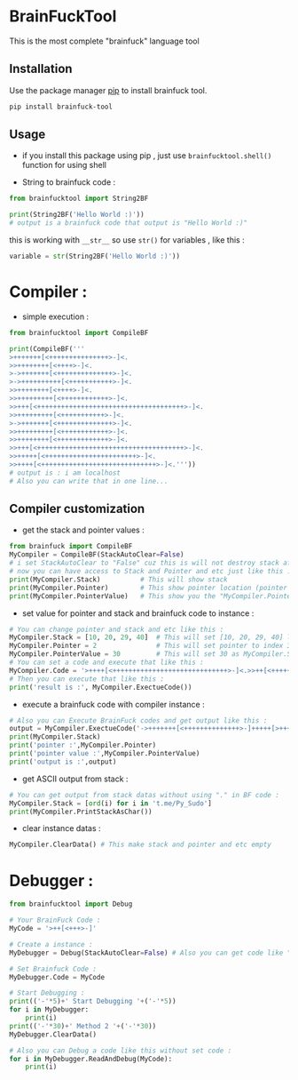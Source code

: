 # BrainFuckTool

This is the most complete "brainfuck" language tool

## Installation

Use the package manager [pip](https://pip.pypa.io/en/stable/) to install brainfuck tool.

```bash
pip install brainfuck-tool
```

## Usage
- if you install this package using pip , just use `brainfucktool.shell()` function for using shell

- String to brainfuck code :
```python
from brainfucktool import String2BF

print(String2BF('Hello World :)'))
# output is a brainfuck code that output is "Hello World :)"
```
this is working with `__str__` so use `str()` for variables , like this :
```python
variable = str(String2BF('Hello World :)'))
```
# Compiler :
- simple execution :
```python
from brainfucktool import CompileBF

print(CompileBF('''
>+++++++[<+++++++++++++++>-]<.
>>++++++++[<++++>-]<.
>->+++++++[<++++++++++++++>-]<.
>->++++++++++[<+++++++++++>-]<.
>>++++++++[<++++>-]<.
>>+++++++++[<++++++++++++>-]<.
>>+++[<+++++++++++++++++++++++++++++++++++++>-]<.
>>+++++++++[<+++++++++++>-]<.
>->+++++++[<++++++++++++++>-]<.
>>+++++++++[<++++++++++++>-]<.
>>++++++++[<+++++++++++++>-]<.
>>+++[<+++++++++++++++++++++++++++++++++++++>-]<.
>>+++++[<+++++++++++++++++++++++>-]<.
>>++++[<+++++++++++++++++++++++++++++>-]<.'''))
# output is : i am localhost
# Also you can write that in one line...
```
## Compiler customization
- get the stack and pointer values :
 ```python
from brainfuck import CompileBF
MyCompiler = CompileBF(StackAutoClear=False)
# i set StackAutoClear to "False" cuz this is will not destroy stack after execute brainfck codes and hold the data
# now you can have access to Stack and Pointer and etc just like this :
print(MyCompiler.Stack)          # This will show stack
print(MyCompiler.Pointer)        # This show pointer location (pointer index in stack list) 
print(MyCompiler.PointerValue)   # This show you the "MyCompiler.Pointer" points to what value in stack
```
- set value for pointer and stack and brainfuck code to instance :
```python
# You can change pointer and stack and etc like this :
MyCompiler.Stack = [10, 20, 29, 40]  # This will set [10, 20, 29, 40] list as stack
MyCompiler.Pointer = 2               # This will set pointer to index 3 in stak list
MyCompiler.PointerValue = 30         # This will set 30 as MyCompiler.Stack[MyCompiler.Pointer]
# You can set a code and execute that like this :
MyCompiler.Code = '>++++[<+++++++++++++++++++++++++++++>-]<.>>++[<+++++++++++++++++++++++>-]<.>->++++++++++[<+++++++++++>-]<.>->++++++[<+++++++++++++++++>-]<.>->++++++++[<++++++>-]<.>>++++++++++[<++++++++>-]<.>->++[<+++++++++++++++++++++++++++++++++++++++++++++++++++++++++++++>-]<.>>+++++[<+++++++++++++++++++>-]<.>->+++++++[<++++++++++++>-]<.>>+++++++++[<+++++++++++++>-]<.>>++++++++++[<++++++++++>-]<.>>+++[<+++++++++++++++++++++++++++++++++++++>-]<.'
# Then you can execute that like this :
print('result is :', MyCompiler.ExectueCode())
```
- execute a brainfuck code with compiler instance :
```python
# Also you can Execute BrainFuck codes and get output like this :
output = MyCompiler.ExectueCode('->+++++++[<++++++++++++++>-]+++++[>+++++<-]>[<<.+>>-]<<.')
print(MyCompiler.Stack)
print('pointer :',MyCompiler.Pointer)
print('pointer value :',MyCompiler.PointerValue)
print('output is :',output)
```
- get ASCII output from stack :
```python
# You can get output from stack datas without using "." in BF code :
MyCompiler.Stack = [ord(i) for i in 't.me/Py_Sudo']
print(MyCompiler.PrintStackAsChar())
```
- clear instance datas :
```python
MyCompiler.ClearData() # This make stack and pointer and etc empty
```
# Debugger :
```python
from brainfucktool import Debug

# Your BrainFuck Code :
MyCode = '>++[<+++>-]'

# Create a instance :
MyDebugger = Debug(StackAutoClear=False) # Also you can get code like "Debug(Mycode, StackAutoClear=False)"

# Set Brainfuck Code :
MyDebugger.Code = MyCode

# Start Debugging :
print(('-'*5)+' Start Debugging '+('-'*5))
for i in MyDebugger:
    print(i)
print(('-'*30)+' Method 2 '+('-'*30))
MyDebugger.ClearData()

# Also you can Debug a code like this without set code :
for i in MyDebugger.ReadAndDebug(MyCode):
    print(i)
```
